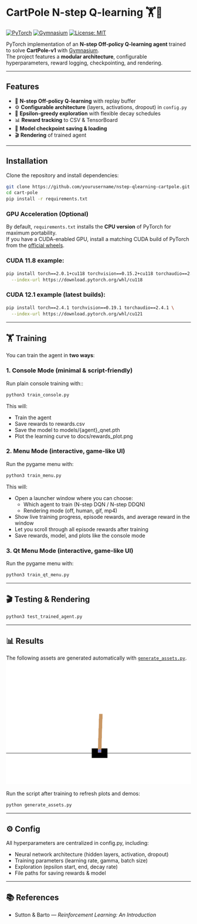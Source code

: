 # CartPole N-step Q-learning 🏋️🤖

[![PyTorch](https://img.shields.io/badge/PyTorch-2.0+-EE4C2C?logo=pytorch)](https://pytorch.org/)
[![Gymnasium](https://img.shields.io/badge/Gymnasium-0.29+-008080?logo=openai)](https://gymnasium.farama.org/)
[![License: MIT](https://img.shields.io/badge/License-MIT-yellow.svg)](LICENSE)

PyTorch implementation of an **N-step Off-policy Q-learning agent** trained to solve **CartPole-v1** with [Gymnasium](https://gymnasium.farama.org/).  
The project features a **modular architecture**, configurable hyperparameters, reward logging, checkpointing, and rendering.

---

## Features
- 🧠 **N-step Off-policy Q-learning** with replay buffer  
- ⚙️ **Configurable architecture** (layers, activations, dropout) in `config.py`  
- 🎲 **Epsilon-greedy exploration** with flexible decay schedules  
- 📊 **Reward tracking** to CSV & TensorBoard  
- 💾 **Model checkpoint saving & loading**  
- 🎬 **Rendering** of trained agent  

---

## Installation
Clone the repository and install dependencies:

```bash
git clone https://github.com/yourusername/nstep-qlearning-cartpole.git
cd cart-pole
pip install -r requirements.txt
```

### GPU Acceleration (Optional)
By default, `requirements.txt` installs the **CPU version** of PyTorch for maximum portability.  
If you have a CUDA-enabled GPU, install a matching CUDA build of PyTorch from the [official wheels](https://pytorch.org/get-started/previous-versions/).

### CUDA 11.8 example:
```bash
pip install torch==2.0.1+cu118 torchvision==0.15.2+cu118 torchaudio==2.0.2+cu118 \
  --index-url https://download.pytorch.org/whl/cu118
```

### CUDA 12.1 example (latest builds):
```bash
pip install torch==2.4.1 torchvision==0.19.1 torchaudio==2.4.1 \
  --index-url https://download.pytorch.org/whl/cu121
```

---

## 🏋️ Training

You can train the agent in **two ways**:

### 1. Console Mode (minimal & script-friendly)
Run plain console training with::
```bash
python3 train_console.py
```
This will:
- Train the agent
- Save rewards to rewards.csv
- Save the model to models/{agent}_qnet.pth
- Plot the learning curve to docs/rewards_plot.png

### 2. Menu Mode (interactive, game-like UI)
Run the pygame menu with:
```bash
python3 train_menu.py
```
This will:
- Open a launcher window where you can choose:
  - Which agent to train (N-step DQN / N-step DDQN)
  - Rendering mode (off, human, gif, mp4)
- Show live training progress, episode rewards, and average reward in the window
- Let you scroll through all episode rewards after training
- Save rewards, model, and plots like the console mode

### 3. Qt Menu Mode (interactive, game-like UI)
Run the pygame menu with:
```bash
python3 train_qt_menu.py
```

---

## 🎬 Testing & Rendering
```bash
python3 test_trained_agent.py
```

---

## 📊 Results

The following assets are generated automatically with [`generate_assets.py`](generate_assets.py).
![Alt text](docs/cartpole.gif)

Run the script after training to refresh plots and demos:

```bash
python generate_assets.py
```

---

## ⚙️ Config
All hyperparameters are centralized in config.py, including:
- Neural network architecture (hidden layers, activation, dropout)
- Training parameters (learning rate, gamma, batch size)
- Exploration (epsilon start, end, decay rate)
- File paths for saving rewards & model

---

## 📚 References
- Sutton & Barto — *Reinforcement Learning: An Introduction*
